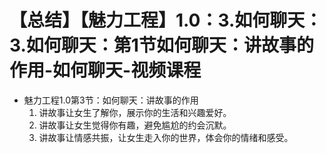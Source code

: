 # 【总结】【魅力工程】1.0：3.如何聊天：3.如何聊天：第1节如何聊天：讲故事的作用-如何聊天-视频课程

-   魅力工程1.0第3节：如何聊天：讲故事的作用
    1.  讲故事让女生了解你，展示你的生活和兴趣爱好。
    2.  讲故事让女生觉得你有趣，避免尴尬的约会沉默。
    3.  讲故事让情感共振，让女生走入你的世界，体会你的情绪和感受。